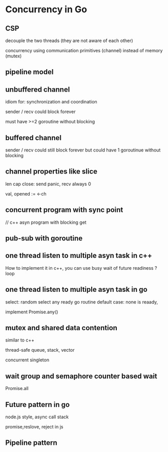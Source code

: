 # Concurrency in Go

## CSP

decouple the two threads (they are not aware of each other)

concurrency using communication primitives (channel) instead of 
memory (mutex)

## pipeline model

## unbuffered channel
idiom for: synchronization and coordination 

sender / recv could block forever

must have >=2 goroutine without blocking

## buffered channel 
sender / recv could still block forever
but could have 1 goroutinue without blocking

## channel properties like slice
len
cap
close: send panic, recv always 0


val, opened := <-ch


## concurrent program with sync point 

// c++ asyn program with blocking get

## pub-sub with goroutine

## one thread listen to multiple asyn task in c++

How to implement it in c++, you can use busy wait of future readiness ? loop 

## one thread listen to multiple asyn task in go

select: random select any ready go routine
default case: none is reaady, 

implement Promise.any()

## mutex and shared data contention
similar to c++

thread-safe queue, stack, vector

concurrent singleton


## wait group and semaphore counter based wait

Promise.all

## Future pattern in go 

node.js style, async call stack

promise,reslove, reject in js

## Pipeline pattern 



